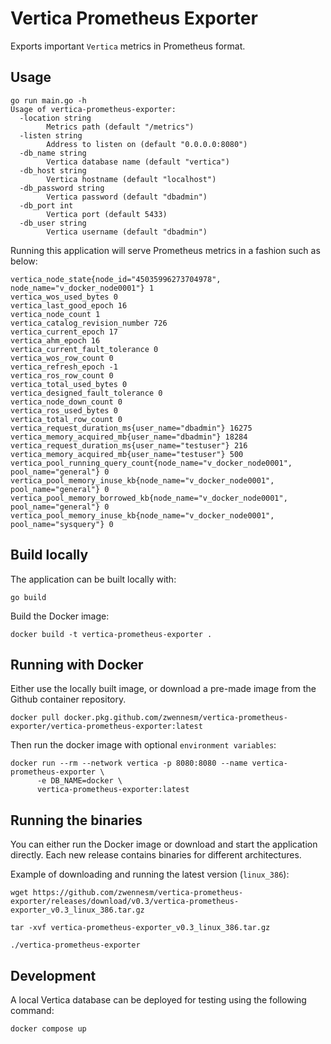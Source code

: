 # Vertica Prometheus Exporter

Exports important `Vertica` metrics in Prometheus format. 

## Usage
```
go run main.go -h              
Usage of vertica-prometheus-exporter:
  -location string
        Metrics path (default "/metrics")
  -listen string
        Address to listen on (default "0.0.0.0:8080")
  -db_name string
        Vertica database name (default "vertica")
  -db_host string
        Vertica hostname (default "localhost")
  -db_password string
        Vertica password (default "dbadmin")
  -db_port int
        Vertica port (default 5433)
  -db_user string
        Vertica username (default "dbadmin")
```

Running this application will serve Prometheus metrics in a fashion such as below:
```
vertica_node_state{node_id="45035996273704978", node_name="v_docker_node0001"} 1
vertica_wos_used_bytes 0
vertica_last_good_epoch 16
vertica_node_count 1
vertica_catalog_revision_number 726
vertica_current_epoch 17
vertica_ahm_epoch 16
vertica_current_fault_tolerance 0
vertica_wos_row_count 0
vertica_refresh_epoch -1
vertica_ros_row_count 0
vertica_total_used_bytes 0
vertica_designed_fault_tolerance 0
vertica_node_down_count 0
vertica_ros_used_bytes 0
vertica_total_row_count 0
vertica_request_duration_ms{user_name="dbadmin"} 16275
vertica_memory_acquired_mb{user_name="dbadmin"} 18284
vertica_request_duration_ms{user_name="testuser"} 216
vertica_memory_acquired_mb{user_name="testuser"} 500
vertica_pool_running_query_count{node_name="v_docker_node0001", pool_name="general"} 0
vertica_pool_memory_inuse_kb{node_name="v_docker_node0001", pool_name="general"} 0
vertica_pool_memory_borrowed_kb{node_name="v_docker_node0001", pool_name="general"} 0
vertica_pool_memory_inuse_kb{node_name="v_docker_node0001", pool_name="sysquery"} 0
```

## Build locally
The application can be built locally with:

```
go build
```

Build the Docker image:

```
docker build -t vertica-prometheus-exporter .
```

## Running with Docker

Either use the locally built image, or download a pre-made image from the Github container repository.

```
docker pull docker.pkg.github.com/zwennesm/vertica-prometheus-exporter/vertica-prometheus-exporter:latest
```

Then run the docker image with optional `environment variables`:

```
docker run --rm --network vertica -p 8080:8080 --name vertica-prometheus-exporter \
      -e DB_NAME=docker \
      vertica-prometheus-exporter:latest
```

## Running the binaries
You can either run the Docker image or download and start the application directly. Each new release contains binaries for different architectures.

Example of downloading and running the latest version (`linux_386`):
```
wget https://github.com/zwennesm/vertica-prometheus-exporter/releases/download/v0.3/vertica-prometheus-exporter_v0.3_linux_386.tar.gz

tar -xvf vertica-prometheus-exporter_v0.3_linux_386.tar.gz

./vertica-prometheus-exporter
```

## Development

A local Vertica database can be deployed for testing using the following command:

```
docker compose up
```
